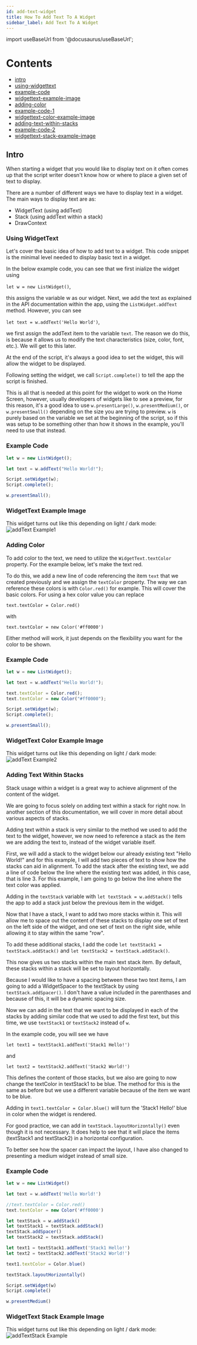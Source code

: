 ```yaml
---
id: add-text-widget
title: How To Add Text To A Widget
sidebar_label: Add Text To A Widget
---
```


import useBaseUrl from '@docusaurus/useBaseUrl';

# Contents
* [intro](#intro)
* [using-widgettext](#using-widgettext)
* [example-code](#example-code)
* [widgettext-example-image](#widgettext-example-image)
* [adding-color](#adding-color)
* [example-code-1](#example-code-1)
* [widgettext-color-example-image](#widgettext-color-example-image)
* [adding-text-within-stacks](#adding-text-within-stacks)
* [example-code-2](#example-code-2)
* [widgettext-stack-example-image](#widgettext-stack-example-image)

## Intro

When starting a widget that you would like to display text on it often comes up that the script writer doesn't know how or where to place a given set of text to display.

There are a number of different ways we have to display text in a widget. The main ways to display text are as:

- WidgetText (using addText)
- Stack (using addText within a stack)
- DrawContext

### Using WidgetText

Let's cover the basic idea of how to add text to a widget. This code snippet is the minimal level needed to display basic text in a widget.

In the below example code, you can see that we first inialize the widget using 

`let w = new ListWidget()`, 

this assigns the variable w as our widget.
Next, we add the text as explained in the API documentation within the app, using the `ListWidget.addText` method. However, you can see 

`let text = w.addText('Hello World')`, 

we first assign the addText item to the variable `text`. The reason we do this, is because it allows us to modify the text characteristics (size, color, font, etc.). We will get to this later.

At the end of the script, it's always a good idea to set the widget, this will allow the widget to be displayed.

Following setting the widget, we call `Script.complete()` to tell the app the script is finished.

This is all that is needed at this point for the widget to work on the Home Screen, however, usually developers of widgets like to see a preview, for this reason, it's a good idea to use `w.presentLarge()`, `w.presentMedium()`, or `w.presentSmall()` depending on the size you are trying to preview. `w` is purely based on the variable we set at the beginning of the script, so if this was setup to be something other than how it shows in the example, you'll need to use that instead.

### Example Code

```javascript
let w = new ListWidget();

let text = w.addText("Hello World!");

Script.setWidget(w);
Script.complete();

w.presentSmall();
```

### WidgetText Example Image

This widget turns out like this depending on light / dark mode:
![addText Example1](images/AddTextExample1.PNG)

### Adding Color

To add color to the text, we need to utilize the 
`WidgetText.textColor` property. 
For the example below, let's make the text red.

To do this, we add a new line of code referencing the item `text` that we created previously and we assign the `textColor` property. The way we can reference these colors is with `Color.red()` for example. This will cover the basic colors. For using a hex color value you can replace 

`text.textColor = Color.red()` 

with 

`text.textColor = new Color('#ff0000')`

Either method will work, it just depends on the flexibility you want for the color to be shown.

### Example Code

```javascript
let w = new ListWidget();

let text = w.addText("Hello World!");

text.textColor = Color.red();
text.textColor = new Color("#ff0000");

Script.setWidget(w);
Script.complete();

w.presentSmall();
```

### WidgetText Color Example Image

This widget turns out like this depending on light / dark mode:
![addText Example2](images/AddTextExample2.png)

### Adding Text Within Stacks

Stack usage within a widget is a great way to achieve alignment of the content of the widget.

We are going to focus solely on adding text within a stack for right now. In another section of this documentation, we will cover in more detail about various aspects of stacks.

Adding text within a stack is very similar to the method we used to add the text to the widget, however, we now need to reference a stack as the item we are adding the text to, instead of the widget variable itself.

First, we will add a stack to the widget below our already existing text "Hello World!" and for this example, I will add two pieces of text to show how the stacks can aid in alignment. To add the stack after the existing text, we add a line of code below the line where the existing text was added, in this case, that is line 3. For this example, I am going to go below the line where the text color was applied.

Adding in the `textStack` variable with `let textStack = w.addStack()` tells the app to add a stack just below the previous item in the widget.

Now that I have a stack, I want to add two more stacks within it. This will allow me to space out the content of these stacks to display one set of text on the left side of the widget, and one set of text on the right side, while allowing it to stay within the same "row".

To add these additional stacks, I add the code `let textStack1 = textStack.addStack()` and `let textStack2 = textStack.addStack()`.

This now gives us two stacks within the main text stack item. By default, these stacks within a stack will be set to layout horizontally.

Because I would like to have a spacing between these two text items, I am going to add a WidgetSpacer to the textStack by using `textStack.addSpacer()`. I don't have a value included in the parenthases and because of this, it will be a dynamic spacing size.

Now we can add in the text that we want to be displayed in each of the stacks by adding similar code that we used to add the first text, but this time, we use `textStack1` or `textStack2` instead of `w`.

In the example code, you will see we have 

`let text1 = textStack1.addText('Stack1 Hello!')` 

and 

`let text2 = textStack2.addText('Stack2 World!')`

This defines the content of those stacks, but we also are going to now change the textColor in textStack1 to be blue. The method for this is the same as before but we use a different variable because of the item we want to be blue.

Adding in `text1.textColor = Color.blue()` will turn the 'Stack1 Hello!' blue in color when the widget is rendered.

For good practice, we can add in `textStack.layoutHorizontally()` even though it is not necessary. It does help to see that it will place the items (textStack1 and textStack2) in a horizontal configuration.

To better see how the spacer can impact the layout, I have also changed to presenting a medium widget instead of small size.

### Example Code

```javascript
let w = new ListWidget()

let text = w.addText('Hello World!')

//text.textColor = Color.red()
text.textColor = new Color('#ff0000')

let textStack = w.addStack()
let textStack1 = textStack.addStack()
textStack.addSpacer()
let textStack2 = textStack.addStack()

let text1 = textStack1.addText('Stack1 Hello!')
let text2 = textStack2.addText('Stack2 World!')

text1.textColor = Color.blue()

textStack.layoutHorizontally()

Script.setWidget(w)
Script.complete()

w.presentMedium()
```

### WidgetText Stack Example Image

This widget turns out like this depending on light / dark mode:
![addTextStack Example](images/AddTextStackExample.jpeg)
